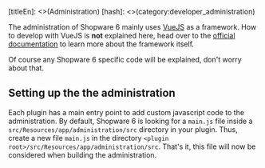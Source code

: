 [titleEn]: <>(Administration)
[hash]: <>(category:developer_administration)

The administration of Shopware 6 mainly uses [VueJS](https://vuejs.org/) as a framework. How to develop with VueJS is **not** explained here, head over to the [official documentation](https://vuejs.org/v2/guide/)
to learn more about the framework itself.

Of course any Shopware 6 specific code will be explained, don't worry about that.

## Setting up the the administration

Each plugin has a main entry point to add custom javascript code to the administration. By default, Shopware 6 is looking for a 
`main.js` file inside a `src/Resources/app/administration/src` directory in your plugin.
Thus, create a new file `main.js` in the directory `<plugin root>/src/Resources/app/administration/src`. That's it, this file will now be considered when building
the administration.
